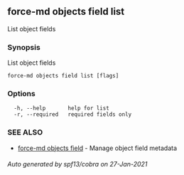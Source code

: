 ## force-md objects field list

List object fields

### Synopsis

List object fields

```
force-md objects field list [flags]
```

### Options

```
  -h, --help       help for list
  -r, --required   required fields only
```

### SEE ALSO

* [force-md objects field](force-md_objects_field.md)	 - Manage object field metadata

###### Auto generated by spf13/cobra on 27-Jan-2021
